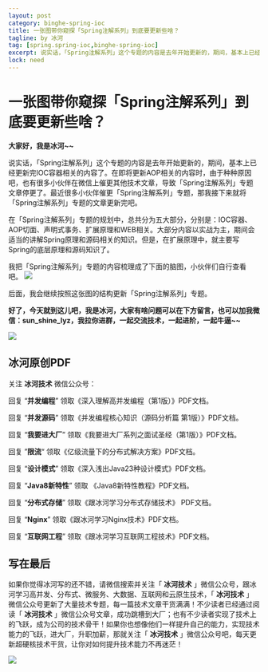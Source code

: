 ```yaml
---
layout: post
category: binghe-spring-ioc
title: 一张图带你窥探「Spring注解系列」到底要更新些啥？
tagline: by 冰河
tag: [spring.spring-ioc,binghe-spring-ioc]
excerpt: 说实话，「Spring注解系列」这个专题的内容是去年开始更新的，期间，基本上已经更新完IOC容器相关的内容了。在即将更新AOP相关的内容时，由于种种原因吧，也有很多小伙伴在微信上催更其他技术文章，导致「Spring注解系列」专题文章停更了。最近很多小伙伴催更「Spring注解系列」专题，那我接下来就将「Spring注解系列」专题的文章更新完吧。
lock: need
---
```


# 一张图带你窥探「Spring注解系列」到底要更新些啥？

**大家好，我是冰河~~**

说实话，「Spring注解系列」这个专题的内容是去年开始更新的，期间，基本上已经更新完IOC容器相关的内容了。在即将更新AOP相关的内容时，由于种种原因吧，也有很多小伙伴在微信上催更其他技术文章，导致「Spring注解系列」专题文章停更了。最近很多小伙伴催更「Spring注解系列」专题，那我接下来就将「Spring注解系列」专题的文章更新完吧。

在「Spring注解系列」专题的规划中，总共分为五大部分，分别是：IOC容器、AOP切面、声明式事务、扩展原理和WEB相关。大部分内容以实战为主，期间会适当的讲解Spring原理和源码相关的知识。但是，在扩展原理中，就主要写Spring的底层原理和源码知识了。

我把「Spring注解系列」专题的内容梳理成了下面的脑图，小伙伴们自行查看吧。
![](https://img-blog.csdnimg.cn/20210309202443210.png)




后面，我会继续按照这张图的结构更新「Spring注解系列」专题。

**好了，今天就到这儿吧，我是冰河，大家有啥问题可以在下方留言，也可以加我微信：sun_shine_lyz，我拉你进群，一起交流技术，一起进阶，一起牛逼~~**

![](https://img-blog.csdnimg.cn/20210102235308513.jpg)

## 冰河原创PDF

关注 **冰河技术** 微信公众号：

回复 “**并发编程**” 领取《深入理解高并发编程（第1版）》PDF文档。

回复 “**并发源码**” 领取《并发编程核心知识（源码分析篇 第1版）》PDF文档。

回复 “**我要进大厂**” 领取《我要进大厂系列之面试圣经（第1版）》PDF文档。

回复 ”**限流**“ 领取《亿级流量下的分布式解决方案》PDF文档。

回复 “**设计模式**” 领取《深入浅出Java23种设计模式》PDF文档。

回复 “**Java8新特性**” 领取 《Java8新特性教程》PDF文档。

回复 “**分布式存储**” 领取《跟冰河学习分布式存储技术》 PDF文档。

回复 “**Nginx**” 领取《跟冰河学习Nginx技术》PDF文档。

回复 “**互联网工程**” 领取《跟冰河学习互联网工程技术》PDF文档。


## 写在最后

如果你觉得冰河写的还不错，请微信搜索并关注「 **冰河技术** 」微信公众号，跟冰河学习高并发、分布式、微服务、大数据、互联网和云原生技术，「 **冰河技术** 」微信公众号更新了大量技术专题，每一篇技术文章干货满满！不少读者已经通过阅读「 **冰河技术** 」微信公众号文章，成功跳槽到大厂；也有不少读者实现了技术上的飞跃，成为公司的技术骨干！如果你也想像他们一样提升自己的能力，实现技术能力的飞跃，进大厂，升职加薪，那就关注「 **冰河技术** 」微信公众号吧，每天更新超硬核技术干货，让你对如何提升技术能力不再迷茫！


![](https://img-blog.csdnimg.cn/20200906013715889.png)
